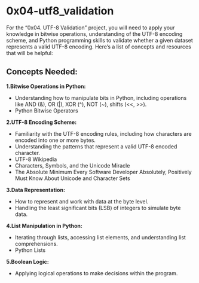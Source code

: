 # 0x04-utf8_validation

For the “0x04. UTF-8 Validation” project, you will need to apply your knowledge in bitwise operations, understanding of the UTF-8 encoding scheme, and Python programming skills to validate whether a given dataset represents a valid UTF-8 encoding. Here’s a list of concepts and resources that will be helpful:

## Concepts Needed:
<b>1.Bitwise Operations in Python:</b>
- Understanding how to manipulate bits in Python, including operations like AND (&), OR (|), XOR (^), NOT (~), shifts (<<, >>).
- Python Bitwise Operators

<b>2.UTF-8 Encoding Scheme:</b>
- Familiarity with the UTF-8 encoding rules, including how characters are encoded into one or more bytes.
- Understanding the patterns that represent a valid UTF-8 encoded character.
- UTF-8 Wikipedia
- Characters, Symbols, and the Unicode Miracle
- The Absolute Minimum Every Software Developer Absolutely, Positively Must Know About Unicode and Character Sets

<b>3.Data Representation:</b>
- How to represent and work with data at the byte level.
- Handling the least significant bits (LSB) of integers to simulate byte data.

<b>4.List Manipulation in Python:</b>
- Iterating through lists, accessing list elements, and understanding list comprehensions.
- Python Lists

<b>5.Boolean Logic:</b>
- Applying logical operations to make decisions within the program.
